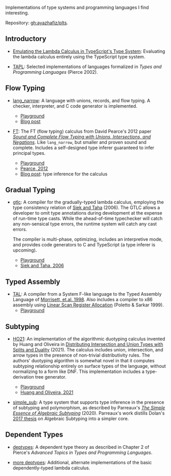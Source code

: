 Implementations of type systems and programming languages I find interesting.

Repository: [gh:ayazhafiz/plts](https://github.com/ayazhafiz/plts).

## Introductory

- [Emulating the Lambda Calculus in TypeScript's Type System](https://ayazhafiz.com/articles/21/typescript-type-system-lambda-calculus): Evaluating the lambda calculus entirely using the TypeScript type system.

- [TAPL](https://github.com/ayazhafiz/plts/blob/base/tapl): Selected
  implementations of languages formalized in _Types and Programming Languages_
  (Pierce 2002).

## Flow Typing

- [lang_narrow](https://ayazhafiz.com/lang_narrow): A language with unions,
  records, and flow typing. A checker, interpreter, and C code generator is
  implemented.

  - [Playground](https://ayazhafiz.com/lang_narrow)
  - [Blog post](https://ayazhafiz.com/articles/21/lang-narrow)

- [FT](./ft/www/index.html): The FT (flow typing) calculus from David
  Pearce's 2012 paper [_Sound and Complete Flow Typing with Unions,
  Intersections, and Negations_](https://ecs.wgtn.ac.nz/foswiki/pub/Main/TechnicalReportSeries/ECSTR12-20.pdf).
  Like `lang_narrow`, but smaller and proven sound and complete. Includes a
  self-designed type inferer guaranteed to infer principal types.
  - [Playground](./ft/www/index.html)
  - [Pearce, 2012](https://ecs.wgtn.ac.nz/foswiki/pub/Main/TechnicalReportSeries/ECSTR12-20.pdf)
  - [Blog post](https://ayazhafiz.com/articles/21/type-inference-for-flow-typing): type inference for the calculus

## Gradual Typing

- [gtlc](./gtlc/www): A compiler for the gradually-typed lambda calculus,
    employing the type consistency relation of [Siek and Taha](http://www.schemeworkshop.org/2006/13-siek.pdf) (2006).
    The GTLC allows a developer to omit type annotations during development at
    the expense of run-time type casts. While the ahead-of-time typechecker will
    catch any non-sensical type errors, the runtime system will catch any cast
    errors.

    The compiler is multi-phase, optimizing, includes an interpretive mode, and
    provides code generators to C and TypeScript (a type inferer is upcoming).
    - [Playground](./gtlc/www)
    - [Siek and Taha, 2006](http://www.schemeworkshop.org/2006/13-siek.pdf)

## Typed Assembly

- [TAL](./TAL/www/index.html): A compiler from a System F-like language to the
  Typed Assembly Language of [Morrisett, et.al. 1998](https://dash.harvard.edu/handle/1/2797451).
  Also includes a compiler to x86 assembly using [Linear Scan Register
  Allocation](http://web.cs.ucla.edu/~palsberg/course/cs132/linearscan.pdf)
  (Poletto & Sarkar 1999).
  - [Playground](./TAL/www/index.html)

## Subtyping

- [HO21](./ho21/www/index.html): An implementation of the
  algorithmic duotyping calculus invented by Huang and Oliveira in
  [Distributing Intersection and Union Types with Splits and Duality](https://dl.acm.org/doi/pdf/10.1145/3473594) (2021).
  The calculus includes union, intersection, and arrow types in the presence
  of non-trivial distributivity rules. The authors' duotyping algorithm is
  somewhat novel in that it computes subtyping relationship entirely on
  surface types of the language, without normalizing to a form like DNF.
  This implementation includes a type-derivation tree generator.

  - [Playground](./ho21/www/index.html)
  - [Huang and Oliveira, 2021](https://dl.acm.org/doi/pdf/10.1145/3473594)

- [simple_sub](https://github.com/ayazhafiz/plts/blob/base/simple_sub): A type system
  that supports type inference in the presence of subtyping and polymorphism, as
  described by Parreaux's _[The Simple Essence of Algebraic Subtyping](https://lptk.github.io/files/%5Bv1.8%5D%20simple-essence-algebraic-subtyping.pdf)_ (2020). Parreaux's
  work distills Dolan's [2017 thesis](https://www.cs.tufts.edu/~nr/cs257/archive/stephen-dolan/thesis.pdf)
  on Algebraic Subtyping into a simpler core.

## Dependent Types

- [deptypes](https://github.com/ayazhafiz/plts/blob/base/deptypes): A dependent
  type theory as described in Chapter 2 of Pierce's _Advanced Topics in Types
  and Programming Languages_.

- [more deptypes](https://github.com/ayazhafiz/plts/pull/3): Additional,
  alternate implementations of the basic dependently-typed lambda calculus.
